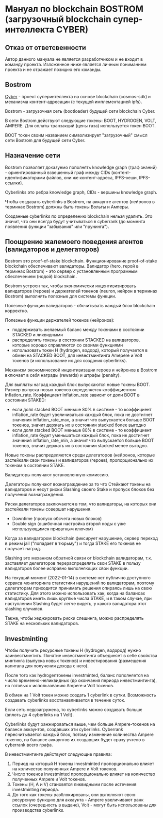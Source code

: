 # Мануал по blockchain BOSTROM (загрузочный blockchain супер-интеллекта CYBER)

## Отказ от ответсвенности

Автор данного мануала не является разработчиком и не входит в команду проекта. Изложенное ниже является личным пониманием проекта и не отражает позицию его команды. 

## Bostrom

[Cyber](https://cyb.ai) - проект суперинтеллекта на основе blockchain (cosmos-sdk) и механизма контент-адресации (с текущей имплементацией ipfs).

Bostrom - загрузочная сеть (bootloader) будущей сети blockchain Cyber.

В сети Bostrom действуют следующие токены: BOOT, HYDROGEN, VOLT, AMPERE. Для оплаты транзакций (цены газа) используется токен BOOT.

BOOT токен своим названием символизирует "загрузочный" смысл сети Bostrom для будущей сети Cyber.

## Назначение сети

Bostrom позволяет доказуемо пополнять knowledge graph (граф знаний) - ориентированный взвешенный граф между CIDs (контент-идентификаторами файлов, они же контент-адреса, IPFS-хеши, IPFS-ссылки).

Cyberlinks это ребра knowledge graph, CIDs - вершины knowledge graph.

Чтобы создавать cyberlinks в Bostrom, на аккаунте агентов (нейронов в терминах Bostrom) должны быть токены Вольты и Амперы.

Созданные cyberlinks по определению blockchain нельзя удалить. Это значит, что они всегда будут учитываться в cyberrank (до момента появления функции "забывания" или "прунинга").

## Поощрение жалемоего поведения агентов (валидаторов и делегаторов)

Bostrom это proof-of-stake blockchain. Функционирование proof-of-stake blockchain обеспечивают валидаторы. Валидатор (hero, герой в терминах Bostrom) - это сервер с установленным програмным обеспечением (нодой) blockchain.

Bostrom устроен так, чтобы экономически инцентивизировать валидаторов (героев) и держателей токенов (neuron, нейрон в терминах Bostrom) выполнять полезные для системы функции.

Полезные функции валидаторов - обсчитывать каждый блок blockchain корректно.

Полезные функции держателей токенов (нейронов):

- поддерживать желаемый баланс между токенами в состоянии STACKED и ликвидными
- распределять токены в состоянии STACKED на валидаторов, которые хорошо справляются со своими функциями
- использовать токен H (hydrogen, водорд), который получается в обмен на STACKED BOOT, для инвестминтинга Amepere и Volt токенов (и использование их для создания сyberlinks).

Механизм экономической инцентивизации героев и нейронов в Bostrom включает в себя награды (rewards) и штрафы (penalty).

Для выплаты наград каждый блок выпускаются новые токены BOOT. Размер выпуска новых токенов определяется коэффициентом inflation_rate. Коэффициент inflation_rate зависит от доли BOOT в состоянии STAKED:

- если доля stacked BOOT меньше 80% в системе - то коэффициент inflation_rate будет увеличиваться каждый блок, пока не достигнет значения inflation_rate_max, а значит что выпускается больше BOOT токенов, значит держать их в состоянии stacked более выгодно
- если доля stacked BOOT меньше 80% в системе - то коэффициент inflation_rate будет уменьшаться каждый блок, пока не достигнет значения inflation_rate_min, а значит что выпускается больше BOOT токенов, значит держать их в состоянии stacked менее выгодно.

Новые токены распределяются среди делегаторов (нейронов, которые застейкали свои токены) и валидаторов (героев), пропорционально их токенам в состоянии STAKE.

Валидаторы получают установленную комиссию.

Делегаторы получают вознаграждение за то что Стейкают токены на валидаторов и несут риски Slashing своего Stake и пропуск блоков без получения вознаграждения.

Риски делегаторов заключаются в том, что валидаторы, на которых они застейкали токены совершат нарушения.

- Downtime (пропуск обсчета новых блоков)
- Double sign (ошибочная настройка второй ноды с уже использующимся приватным ключом)

Когда за валидатором blockchain фиксирует нарушение, сервер переход в режим jail ("попадает в тюрьму") и тогда STAKE его токенов не получает наград.

Slashing это механизм обратной связи от blockchain валидаторам, т.к. заставляет делегаторов перераспределять свои STAKE в пользу валидаторов более исправно выполняющих свои функции.

На текущий момент (2022-01-14) в системе нет публично доступного сервиса мониторинга статистики нарушений по валидаторам, поэтому делегаторам приходится принимать решения опираясь лишь на свою статистику. Для этого можно использовать хак, когда на балансах валидаторов иметь лишь круглые числа STAKE, и в таком случае, при наступлении Slashing будет легче видеть, у какого валидатора этот slashing случился.

Также, чтобы хеджировать риски слешинга, можно распределять STAKE на нескольких валидаторов.

## Investminting

Чтобы получить ресурсные токены H (hydrogen, водород) нужно заинвестминтить. Понятие инвестминтинга объединяет в себе свойства минтинга (выпуска новых токенов) и инвестирования (размещения капитала для получения дохода с него).

После того как hydrogenтокены investminted, баланс пополняется на число временно-неликвидных (до окончания периода инвестминтинга), но готовых к использованию Ampere и Volt токенов.

В обмен на 1 Volt токен можно создать 1 cyberlink в сутки. Возможность создавать cyberlinks восстанавливается в течение суток.

Если сеть недозагружена, то cyberlinks можно создавать больше (вплоть до 4 cyberlinks на 1 Volt).

Cyberlinks будут ранжироваться выше, чем больше Ampere-токенов на балансе аккаунтов, создавших эти cyberlinks. Cyberrank пересчитывается каждый блок, потому изменение количества Ampere токенов, на балансе аккаунтов их создавших будет сразу учтено в cyberrank всего графа. 

В инвестминтинге действуют следующие правила:

1. Период на который H токены investminted пропорционально влияет на количество полученных Ampere и Volt токенов.
2. Число токенов investminted пропорционально влияет на количество полученных Ampere и Volt токенов.
3. Токены (H, A и V) становятся ликвидными после истечения investminting периода.
4. До того как токены разблокированы, они выполняют свою ресурсную функцию для аккаунта - Ampere увеличивают ранк ссылок (очередность в выдаче), Volt - могут быть использованы для производства cyberlinks.
